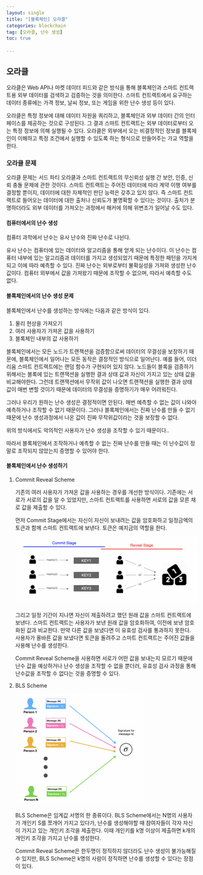 ```yaml
---
layout: single
title: "[블록체인] 오라클"
categories: blockchain
tag: [오라클, 난수 생성]
toc: true

---
```


## 오라클

오라클은 Web API나 마켓 데이터 피드와 같은 방식을 통해 블록체인과 스마트 컨트랙트용 외부 데이터를 검색하고 검증하는 것을 의미한다. 스마트 컨트랙트에서 요구하는 데이터 종류에는 가격 정보, 날씨 정보, 또는 게임을 위한 난수 생성 등이 있다.

오라클은 특정 정보에 대해 데이터 자원을 쿼리하고, 블록체인과 외부 데이터 간의 인터페이스를 제공하는 것으로 구성된다. 그 결과 스마트 컨트랙트는 외부 데이터로부터 오는 특정 정보에 의해 실행될 수 있다. 오라클은 외부에서 오는 비결정적인 정보를 블록체인이 이해하고 특정 조건에서 실행할 수 있도록 하는 형식으로 만들어주는 가교 역할을 한다.

### 오라클 문제

오라클 문제는 서드 파티 오라클과 스마트 컨트랙트의 무신뢰성 실행 간 보안, 인증, 신뢰 충돌 문제에 관한 것이다. 스마트 컨트랙트는 주어진 데이터에 따라 계약 이행 여부를 결정할 뿐이지, 데이터에 대한 자체적인 판단 능력은 갖추고 있지 않다. 즉 스마트 컨트랙트로 들어오는 데이터에 대한 출처나 신뢰도가 불명확할 수 있다는 것이다. 출처가 분명하더라도 외부 데이터를 가져오는 과정에서 해커에 의해 위변조가 일어날 수도 있다.

#### 컴퓨터에서의 난수 생성

컴퓨터 과학에서 난수는 유사 난수와 진짜 난수로 나뉜다.

유사 난수는 컴퓨터에 있는 데이터와 알고리즘을 통해 얻게 되는 난수이다. 이 난수는 컴퓨터 내부에 있는 알고리즘과 데이터를 가지고 생성되었기 때문에 특정한 패턴을 가지게 되고 이에 따라 예측할 수 있다. 진짜 난수는 외부로부터 불확실성을 가져와 생성한 난수값이다. 컴퓨터 외부에서 값을 가져왔기 때문에 조작할 수 없으며, 따라서 예측할 수도 없다.

#### 블록체인에서의 난수 생성 문제

블록체인에서 난수를 생성하는 방식에는 다음과 같은 방식이 있다.

1. 물리 현상을 가져오기
2. 여러 사용자가 가져온 값을 사용하기
3. 블록체인 내부의 값 사용하기

블록체인에서는 모든 노드가 트랜잭션을 검증함으로써 데이터의 무결성을 보장하기 때문에, 블록체인에서 일어나는 모든 동작은 결정적인 방식으로 일어난다. 예를 들어, 이더리움 스마트 컨트랙트에는 랜덤 함수가 구현되어 있지 않다. 노드들이 블록을 검증하기 위해서는 블록에 있는 트랜잭션을 실행한 결과 상태 값과 자신이 가지고 있는 상태 값을 비교해야한다. 그런데 트랜잭션에서 무작위 값이 나오면 트랜잭션을 실행한 결과 상태 값이 매번 변할 것이기 때문에 데이터의 무결성을 증명하기가 매우 어려워진다.

그러나 우리가 원하는 난수 생성은 결정적이면 안된다. 매번 예측할 수 없는 값이 나와야 예측하거나 조작할 수 없기 때문이다. 그러나 블록체인에서는 진짜 난수를 만들 수 없기 때문에 난수 생성과정에서 나온 값이 진짜 무작위값이라는 것을 보장할 수 없다.

위의 방식에서도 악의적인 사용자가 난수 생성을 조작할 수 있기 때문이다..

따라서 블록체인에서 조작하거나 예측할 수 없는 진짜 난수를 만들 때는 이 난수값이 정말로 조작되지 않았는지 증명할 수 있어야 한다.

#### 블록체인에서 난수 생성하기

1. Commit Reveal Scheme

   기존의 여러 사용자가 가져온 값을 사용하는 경우를 개선한 방식이다. 기존에는 서로가 서로의 값을 알 수 있었지만, 스마트 컨트랙트를 사용하면 서로의 값을 모른 채로 값을 제출할 수 있다.

   먼저 Commit Stage에서는 자신이 자신이 보내려는 값을 암호화하고 일정금액의 토큰과 함께 스마트 컨트랙트에 보낸다. 토큰은 예치금의 역할을 한다.

   <img src="../images/2022-09-18-blockchain_25th/image-20220918192751605.png" alt="image-20220918192751605" style="zoom:50%;" />

   그리고 일정 기간이 지나면 자신이 제출하려고 했던 원래 값을 스마트 컨트랙트에 보낸다. 스마트 컨트랙트는 사용자가 보낸 원래 값을 암호화하여, 이전에 보낸 암호화된 값과 비교한다. 만약 다른 값을 보냈다면 이 유효성 검사를 통과하지 못한다.  
   사용자가 올바른 값을 보냈다면 토큰을 돌려주고 스마트 컨트랙트는 주어진 값들을 사용해 난수를 생성한다.

   Commit Reveal Scheme을 사용하면 서로가 어떤 값을 보내는지 모르기 때문에 난수 값을 예상하거나 난수 생성을 조작할 수 없을 뿐더러, 유효성 검사 과정을 통해 난수값을 조작할 수 없다는 것을 증명할 수 있다.

2. BLS Scheme

   <img src="../images/2022-09-18-blockchain_25th/image-20220918192808370.png" alt="image-20220918192808370" style="zoom: 33%;" />

   BLS Scheme은 임계값 서명의 한 종류이다. BLS Scheme에서는 N명의 사용자가 개인키 S를 쪼개어 가지고 있다가, 난수를 생성해야할 때 참여자들이 각자 자신이 가지고 있는 개인키 조각을 제출한다. 이때 개인키를 k명 이상이 제출하면 k개의 개인키 조각을 가지고 난수를 생성한다.

   Commit Reveal Scheme은 한두명이 정직하지 않더라도 난수 생성이 불가능해질 수 있지만, BLS Scheme은 k명의 사람이 정직하면 난수를 생성할 수 있다는 장점이 있다.

   